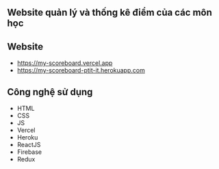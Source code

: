 ## Website quản lý và thống kê điểm của các môn học

## Website
- https://my-scoreboard.vercel.app
- https://my-scoreboard-ptit-it.herokuapp.com

## Công nghệ sử dụng
- HTML
- CSS
- JS
- Vercel
- Heroku
- ReactJS
- Firebase
- Redux
